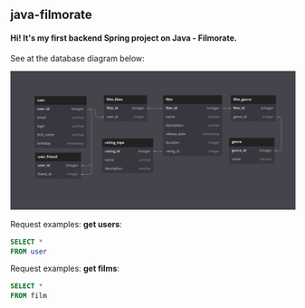 ## java-filmorate
#### Hi! It's my first backend Spring project on Java - Filmorate.

See at the database diagram below:

![alt tag](/diagram.png)

Request examples: **get users**:
```sql
SELECT *
FROM user 
```

Request examples: **get films**:
```sql
SELECT *
FROM film
```